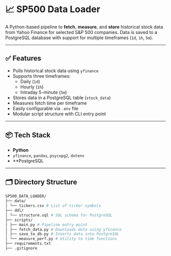 # 📈 SP500 Data Loader

A Python-based pipeline to **fetch**, **measure**, and **store** historical stock data from Yahoo Finance for selected S&P 500 companies. Data is saved to a PostgreSQL database with support for multiple timeframes (`1d`, `1h`, `5m`).

---

## ✅ Features

- Pulls historical stock data using `yfinance`
- Supports three timeframes:
  - Daily (`1d`)
  - Hourly (`1h`)
  - Intraday 5-minute (`5m`)
- Stores data in a PostgreSQL table (`stock_data`)
- Measures fetch time per timeframe
- Easily configurable via `.env` file
- Modular script structure with CLI entry point

---

## 📦 Tech Stack

- **Python**
- `yfinance`, `pandas`, `psycopg2`, `dotenv`
- **PostgreSQL

---

## 🗂️ Directory Structure
```bash
SP500_DATA_LOADER/
├── data/
│ └── tickers.csv # List of ticker symbols
├── ddl/
│ └── structure.sql # SQL schema for PostgreSQL
├── scripts/
│ ├── main.py # Pipeline entry point
│ ├── fetch_data.py # Downloads data using yfinance
│ ├── save_to_db.py # Inserts data into PostgreSQL
│ └── measure_perf.py # Utility to time functions
├── requirements.txt
├── .gitignore
